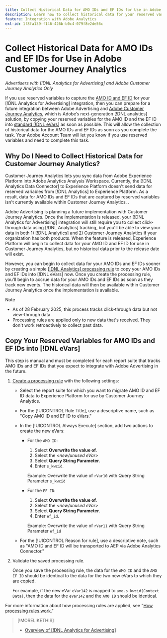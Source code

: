 ```yaml
---
title: Collect Historical Data for AMO IDs and EF IDs for Use in Adobe Customer Journey Analytics
description: Learn how to collect historical data for your reserved variables in Adobe Analytics for future use in Adobe Customer Journey Analytics
feature: Integration with Adobe Analytics
exl-id: 1f8fa139-f146-426b-b0c4-079f8e2de56c
---
```

# Collect Historical Data for AMO IDs and EF IDs for Use in Adobe Customer Journey Analytics

*Advertisers with [!DNL Analytics for Advertising] and Adobe Customer Journey Analytics Only*

If you use reserved variables to capture the [AMO ID and EF ID](ids.md) for your [!DNL Analytics for Advertising] integration, then you can prepare for a future integration between Adobe Advertising and [Adobe Customer Journey Analytics](https://experienceleague.adobe.com/en/docs/analytics-platform/using/cja-overview/cja-overview), which is Adobe’s next-generation [!DNL analytics] solution, by copying your reserved variables for the AMO ID and the EF ID into [standard [!DNL eVars]](https://experienceleague.adobe.com/en/docs/analytics/components/dimensions/evar) as soon as possible. This will allow the collection of historical data for the AMO IDs and EF IDs as soon as you complete the task. Your Adobe Account Team will let you know if you use reserved variables and need to complete this task.

<!-- You can also do the same for any other reserved variables you use for your [!DNL Analytics for Advertising] implementation. -->

<!-- This will allow Adobe Experience Platform, which supplies data to Customer Journey Analytics, to begin collecting historical data for your [!DNL rVars] as soon as you complete the task. -->

## Why Do I Need to Collect Historical Data for Customer Journey Analytics?

Customer Journey Analytics lets you sync data from Adobe Experience Platform into Adobe Analytics Analysis Workspace. Currently, the [!DNL Analytics Data Connector] to Experience Platform doesn't send data for reserved variables from [!DNL Analytics] to Experience Platform. As a result, data for AMO IDs and EF IDs that are captured by reserved variables isn't currently available within Customer Journey Analytics. <!-- Instead, XXXXXXXXXX what exactly? -->.<!-- Does the Analytics for Advertising implementation use the Analytics Data Connector in particular (why would it use anything?), and we're planning to implement the Web SDK to do it instead in the future? -->

Adobe Advertising is planning a future implementation with Customer Journey Analytics. Once the implementation is released, your [!DNL Analytics for Advertising] integration will still require you to collect click-through data<!-- Add back if we implement this:  and (DSP users) view-through data --> using [!DNL Analytics] tracking, but you'll be able to view your data in both 1\) [!DNL Analytics] <!-- (Analysis Workspace using data from [!DNL Analytics]) --> and 2\) Customer Journey Analytics <!-- (Analysis Workspace using data from Experience Platform)--> if your organization has both products. When the feature is released, Experience Platform will begin to collect data for your AMO ID and EF ID for use in Customer Journey Analytics, but no historical data prior to the release date will exist.

However, you can begin to collect data for your AMO IDs and EF IDs <!-- [!DNL rVars] --> sooner by creating a simple [[!DNL Analytics] processing rule](https://experienceleague.adobe.com/en/docs/analytics/admin/admin-tools/manage-report-suites/edit-report-suite/report-suite-general/c-processing-rules/processing-rules) to copy your AMO IDs and EF IDs <!-- [!DNL rVars] --> into [!DNL eVars] now. Once you create the processing rule, you'll begin to accrue data for your AMO IDs and EF IDs <!-- [!DNL rVars] --> as soon as they track new events. The historical data will then be available within Customer Journey Analytics once the implementation is available.

>[!NOTE]
>
>* As of 28 February 2025, this process tracks click-through data but not view-through data.
>* Processing rules are applied only to new data that's received. They don't work retroactively to collect past data.

## Copy Your Reserved Variables for AMO IDs and EF IDs into [!DNL eVars]

This step is manual and must be completed for each report suite that tracks AMO IDs and EF IDs <!-- [!DNL rVars] --> that you expect to integrate with Adobe Advertising in the future.

1. [Create a processing rule](https://experienceleague.adobe.com/en/docs/analytics/admin/admin-tools/manage-report-suites/edit-report-suite/report-suite-general/c-processing-rules/c-processing-rules-configuration/t-processing-rules) with the following settings:

   * Select the report suite for which you want to migrate AMO ID and EF ID <!-- [!DNL rVar] --> data to Experience Platform for use by Customer Journey Analytics.

   * For the [!UICONTROL Rule Title], use a descriptive name, such as "Copy AMO ID and EF ID to eVars."

   * In the [!UICONTROL Always Execute] section, add two actions to create the new eVars:
   
     * For the `AMO ID`:
     
       1. Select **Overwrite the value of**.
       1. Select the *\<new/unused eVar\>*
       1. Select **Query String Parameter**.
       1. Enter `s_kwcid`.

       Example: Overwrite the value of `rVar10` with Query String Parameter `s_kwcid`

     * For the `EF ID`:
     
       1. Select **Overwrite the value of**.
       1. Select the *\<new/unused eVar\>*
       1. Select **Query String Parameter**.
       1. Enter `ef_id`.

       Example: Overwrite the value of `rVar11` with Query String Parameter `ef_id`

   * For the [!UICONTROL Reason for rule], use a descriptive note, such as "AMO ID and EF ID will be transported to AEP via Adobe Analytics Connector."

1. Validate the saved processing rule.

   Once you save the processing rule, the data for the `AMO ID` and the `AMO EF ID` <!-- the existing reserved variables --> should be identical to the data for the two new eVars to which they are copied.
   
   For example, if the new eVar `eVar142` is mapped to `amo.s_kwcid(Context Data)`, then the data for the `eVar142` and the `AMO ID` should be identical.

For more information about how processing rules are applied, see "[How processing rules work](https://experienceleague.adobe.com/en/docs/analytics/admin/admin-tools/manage-report-suites/edit-report-suite/report-suite-general/c-processing-rules/c-processing-rules-configuration/processing-rules-about)."

>[!MORELIKETHIS]
>
>* [Overview of [!DNL Analytics for Advertising]](overview.md)

